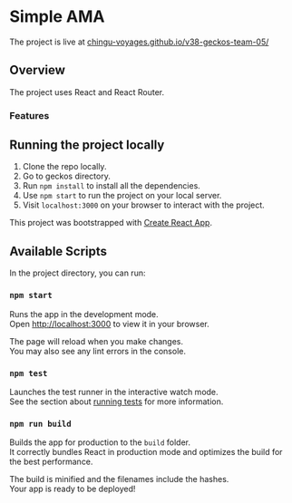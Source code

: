 # Simple AMA
The project is live at [chingu-voyages.github.io/v38-geckos-team-05/](https://chingu-voyages.github.io/v38-geckos-team-05/)

## Overview
The project uses React and React Router.

### Features


## Running the project locally
1. Clone the repo locally.
2. Go to geckos directory.
3. Run ```npm install``` to install all the dependencies.
4. Use ```npm start``` to run the project on your local server.
5. Visit ```localhost:3000``` on your browser to interact with the project.


This project was bootstrapped with [Create React App](https://github.com/facebook/create-react-app).

## Available Scripts

In the project directory, you can run:

### `npm start`

Runs the app in the development mode.\
Open [http://localhost:3000](http://localhost:3000) to view it in your browser.

The page will reload when you make changes.\
You may also see any lint errors in the console.

### `npm test`

Launches the test runner in the interactive watch mode.\
See the section about [running tests](https://facebook.github.io/create-react-app/docs/running-tests) for more information.

### `npm run build`

Builds the app for production to the `build` folder.\
It correctly bundles React in production mode and optimizes the build for the best performance.

The build is minified and the filenames include the hashes.\
Your app is ready to be deployed!




